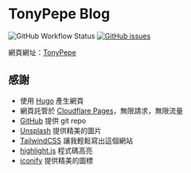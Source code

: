 # TonyPepe Blog

![GitHub Workflow Status](https://img.shields.io/github/workflow/status/TonyPepeBear/HugoBlog/github%20pages?style=flat-square)
[![GitHub issues](https://img.shields.io/github/issues/TonyPepeBear/HugoBlog?style=flat-square)](https://github.com/TonyPepeBear/HugoBlog/issues)

網頁網址：[TonyPepe](https://tonypepe.com)

## 感謝

* 使用 [Hugo](https://gohugo.io/) 產生網頁
* 網頁託管於 [Cloudflare Pages](https://pages.cloudflare.com/)，無限請求，無限流量
* [GitHub](https://github.com) 提供 git repo
* [Unsplash](https://unsplash.com/) 提供精美的圖片
* [TailwindCSS](https://tailwindcss.com/) 讓我輕鬆寫出這個網站
* [highlight.js](https://highlightjs.org/) 程式碼高亮
* [iconify](https://iconify.design/) 提供精美的圖標
